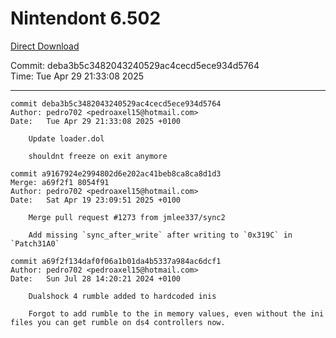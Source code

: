 # Nintendont 6.502
[Direct Download](./Nintendont.zip)

Commit: deba3b5c3482043240529ac4cecd5ece934d5764  
Time: Tue Apr 29 21:33:08 2025   

-----

```
commit deba3b5c3482043240529ac4cecd5ece934d5764
Author: pedro702 <pedroaxel15@hotmail.com>
Date:   Tue Apr 29 21:33:08 2025 +0100

    Update loader.dol
    
    shouldnt freeze on exit anymore
```

```
commit a9167924e2994802d6e202ac41beb8ca8ca8d1d3
Merge: a69f2f1 8054f91
Author: pedro702 <pedroaxel15@hotmail.com>
Date:   Sat Apr 19 23:09:51 2025 +0100

    Merge pull request #1273 from jmlee337/sync2
    
    Add missing `sync_after_write` after writing to `0x319C` in `Patch31A0`
```

```
commit a69f2f134daf0f06a1b01da4b5337a984ac6dcf1
Author: pedro702 <pedroaxel15@hotmail.com>
Date:   Sun Jul 28 14:20:21 2024 +0100

    Dualshock 4 rumble added to hardcoded inis
    
    Forgot to add rumble to the in memory values, even without the ini files you can get rumble on ds4 controllers now.
```
